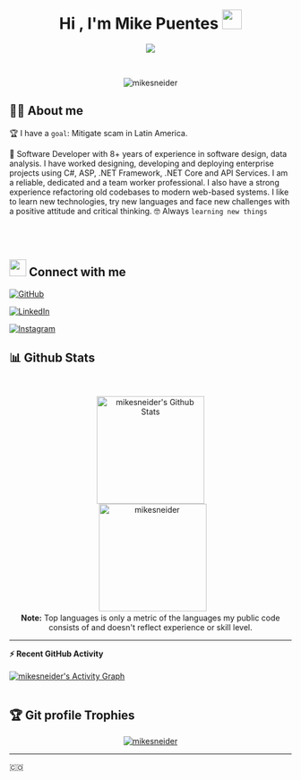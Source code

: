<h1 align="center">Hi , I'm Mike Puentes <img src="https://media.giphy.com/media/hvRJCLFzcasrR4ia7z/giphy.gif" width="35"></h1>
<p align="center">
  <a href="https://github.com/DenverCoder1/readme-typing-svg"><img src="https://readme-typing-svg.herokuapp.com?lines=Computer+Science+Msc;Support+Engineer+for+Azure;dotNET+Developer;Podcaster;Microsoft+Evangelist(AZ900);Always%20learning%20new%20things&center=true&width=500&height=50"></a>
</p>


<br>

<p align="center"> 
	<img src="https://komarev.com/ghpvc/?username=mikesneider&label=Profile%20views&color=0e75b6&style=plastic" alt="mikesneider" /> 
	
</p>


## :sassy_man:  About me
:trophy: I have a `goal`: Mitigate scam in Latin America.

🧮 Software Developer with 8+ years of experience in software design, data analysis. I have worked designing, developing and deploying enterprise projects using C#, ASP, .NET Framework, .NET Core and API Services. I am a reliable, dedicated and a team worker professional. I also have a strong experience refactoring old codebases to modern web-based systems. I like to learn new technologies, try new languages and face new challenges with a positive attitude and critical thinking.
:nerd_face: Always `learning new things`

<br>


<br>


## <img src="https://media.giphy.com/media/iY8CRBdQXODJSCERIr/giphy.gif" width="30px"> Connect with me
<p align="center">
	
<a href="https://github.com/mikesneider"><img src="https://img.shields.io/badge/github-%23181717.svg?style=plastic&logo=github&logoColor=white" alt="GitHub"/></a>
	
<a href="https://www.linkedin.com/in/mikesneider/"><img src="https://img.shields.io/badge/linkedin-%230A66C2.svg?style=plastic&logo=linkedin&logoColor=white" alt="LinkedIn"/></a>
	
<a href="https://www.instagram.com/mikesneiderp/"><img src="https://img.shields.io/badge/instagram-%23E4405F.svg?style=plastic&logo=instagram&logoColor=white" alt="Instagram"/></a>
</p>





## 📊 Github Stats




  <br/>
  <p align="center">
    <a href="https://github.com/anuraghazra/github-readme-stats"><img alt="mikesneider's Github Stats" src="https://github-readme-stats.vercel.app/api?username=mikesneider&show_icons=true&count_private=true&theme=algolia" height="192px"/></a>
<br/>
  &nbsp;
	  <img src="https://github-readme-stats.vercel.app/api/top-langs?username=mikesneider&langs_count=10&show_icons=true&locale=en&layout=compact&theme=algolia" alt="mikesneider" height="192px"/>
  <br/>
  <b>Note:</b> Top languages is only a metric of the languages my public code consists of and doesn't reflect experience or skill level.
  </p>

----

  <summary><b>⚡ Recent GitHub Activity</b></summary>
  <br/>
   <a href="https://github.com/mikesneider"><img alt="mikesneider's Activity Graph" src="https://activity-graph.herokuapp.com/graph?username=mikesneider&custom_title=mikesneider's%20Contribution%20Graph&theme=react-dark" /></a>
  <br/>


<br/>

## :trophy: Git profile Trophies

<p align="center"> <a href="https://github.com/ryo-ma/github-profile-trophy"><img src="https://github-profile-trophy.vercel.app/?username=mikesneider&layout=compact&theme=algolia" alt="mikesneider" /></a> </p>

-----

:colombia:
